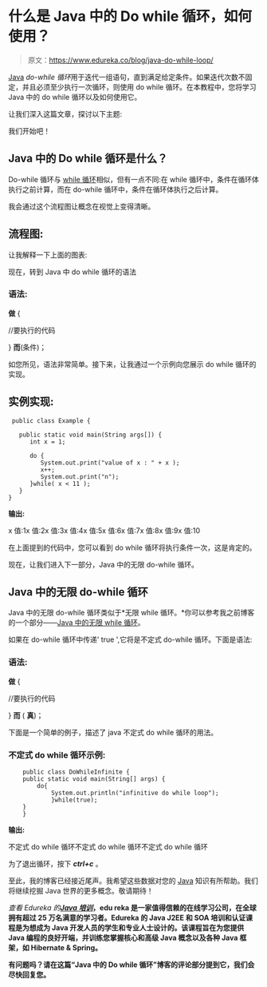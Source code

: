 # 什么是 Java 中的 Do while 循环，如何使用？

> 原文：<https://www.edureka.co/blog/java-do-while-loop/>

[Java](https://www.edureka.co/blog/what-is-java/) *do-while 循环*用于迭代一组语句，直到满足给定条件。如果迭代次数不固定，并且必须至少执行一次循环，则使用 do while 循环。在本教程中，您将学习 Java 中的 do while 循环以及如何使用它。

让我们深入这篇文章，探讨以下主题:

我们开始吧！

## **Java 中的 Do while 循环是什么？**

Do-while 循环与 [while 循环](https://www.edureka.co/blog/java-while-loop/)相似，但有一点不同:在 while 循环中，条件在循环体执行之前计算，而在 do-while 循环中，条件在循环体执行之后计算。

我会通过这个流程图让概念在视觉上变得清晰。

## **流程图:**

让我解释一下上面的图表:

现在，转到 Java 中 do while 循环的语法

### **语法:**

**做** {

//要执行的代码

} **而**(条件)；

如您所见，语法非常简单。接下来，让我通过一个示例向您展示 do while 循环的实现。

## **实例实现:**

```
 public class Example {

   public static void main(String args[]) {
      int x = 1;

      do {
         System.out.print("value of x : " + x );
         x++;
         System.out.print("n");
      }while( x < 11 );
   }
}

```

**输出:**

x 值:1x 值:2x 值:3x 值:4x 值:5x 值:6x 值:7x 值:8x 值:9x 值:10

在上面提到的代码中，您可以看到 do while 循环将执行条件一次，这是肯定的。

现在，让我们进入下一部分，Java 中的无限 do-while 循环。

## **Java 中的无限 do-while 循环**

Java 中的无限 do-while 循环类似于*无限 while 循环。*你可以参考我之前博客的一个部分——[Java 中的无限 while 循环](https://www.edureka.co/blog/java-while-loop/#Infinitewhileloop)。

如果在 do-while 循环中传递' true ',它将是不定式 do-while 循环。下面是语法:

### **语法:**

**做** {

//要执行的代码

} **而** ( **真**)；

下面是一个简单的例子，描述了 java 不定式 do while 循环的用法。

### **不定式 do while 循环示例:**

```
	public class DoWhileInfinite {  
	public static void main(String[] args) {  
	    do{  
	        System.out.println("infinitive do while loop");  
	        }while(true);  
	}  
	} 

```

**输出:**

不定式 do while 循环不定式 do while 循环不定式 do while 循环

为了退出循环，按下 ***ctrl+c*** 。

至此，我的博客已经接近尾声。我希望这些数据对您的 [Java](https://www.edureka.co/blog/java-tutorial/) 知识有所帮助。我们将继续挖掘 Java 世界的更多概念。敬请期待！

*查看 Edureka 的*[***Java 培训***](https://www.edureka.co/java-j2ee-soa-training)**，edu reka 是一家值得信赖的在线学习公司，在全球拥有超过 25 万名满意的学习者。Edureka 的 Java J2EE 和 SOA 培训和认证课程是为想成为 Java 开发人员的学生和专业人士设计的。该课程旨在为您提供 Java 编程的良好开端，并训练您掌握核心和高级 Java 概念以及各种 Java 框架，如 Hibernate & Spring。**

**有问题吗？请在这篇“Java 中的 Do while 循环”博客的评论部分提到它，我们会尽快回复您。**